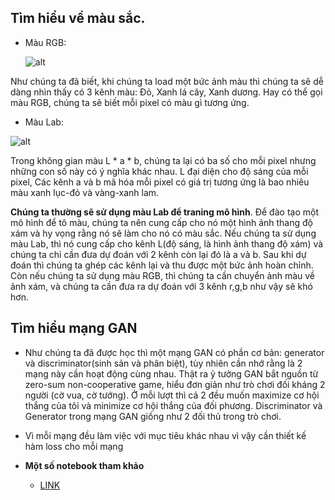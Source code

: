## Tìm hiểu về màu sắc.

* Màu RGB:

    ![alt](https://raw.githubusercontent.com/moein-shariatnia/Deep-Learning/main/Image%20Colorization%20Tutorial/files/rgb.jpg)

Như chúng ta đã biết, khi chúng ta load một bức ảnh màu thì chúng ta sẽ dễ dàng nhìn thấy có 3 kênh màu: Đỏ, Xanh lá cây, Xanh dương. Hay có thể gọi màu RGB, chúng ta sẽ biết mỗi pixel có màu gì tương ứng. 

* Màu Lab:

![alt](https://raw.githubusercontent.com/moein-shariatnia/Deep-Learning/main/Image%20Colorization%20Tutorial/files/lab.jpg)

Trong không gian màu L * a * b, chúng ta lại có ba số cho mỗi pixel nhưng những con số này có ý nghĩa khác nhau. L đại diện cho độ sáng của mỗi pixel, Các kênh a và b mã hóa mỗi pixel có giá trị tương ứng là bao nhiêu màu xanh lục-đỏ và vàng-xanh lam.

**Chúng ta thường sẽ sử dụng màu Lab để traning mô hình**. Để đào tạo một mô hình để tô màu, chúng ta nên cung cấp cho nó một hình ảnh thang độ xám và hy vọng rằng nó sẽ làm cho nó có màu sắc. Nếu chúng ta sử dụng màu Lab, thì nó cung cấp cho kênh L(độ sáng, là hình ảnh thang độ xám) và chúng ta chỉ cần đưa dự đoán với 2 kênh còn lại đó là a và b. Sau khi dự đoán thì chúng ta ghép các kênh lại và thu được một bức ảnh hoàn chỉnh. Còn nếu chúng ta sử dụng màu RGB, thì chúng ta cần chuyển ảnh màu về ảnh xám, và chúng ta cần đưa ra dự đoán với 3 kênh r,g,b như vậy sẽ khó hơn. 

## Tìm hiểu mạng GAN

* Như chúng ta đã được học thì một mạng GAN có phần cơ bản: generator và discriminator(sinh sản và phân biệt), tùy nhiên cần nhớ rằng là 2 mạng này cần hoạt động cùng nhau. Thật ra ỷ tưởng GAN bắt nguồn từ zero-sum non-cooperative game, hiểu đơn giản như trò chơi đối kháng 2 người (cờ vua, cờ tướng). Ở mỗi lượt thì cả 2 đều muốn maximize cơ hội thắng của tôi và minimize cơ hội thắng của đối phương. Discriminator và Generator trong mạng GAN giống như 2 đối thủ trong trò chơi. 
* Vì mỗi mạng đều làm việc với mục tiêu khác nhau vì vậy cần thiết kế hàm loss cho mỗi mạng






* **Một số notebook tham khảo**
  * [LINK](https://colab.research.google.com/github/moein-shariatnia/Deep-Learning/blob/main/Image%20Colorization%20Tutorial/Image%20Colorization%20with%20U-Net%20and%20GAN%20Tutorial.ipynb) 
